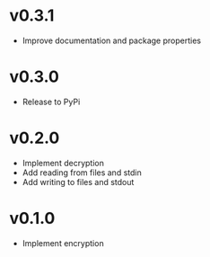 # v0.3.1

- Improve documentation and package properties

# v0.3.0

- Release to PyPi

# v0.2.0

- Implement decryption
- Add reading from files and stdin
- Add writing to files and stdout

# v0.1.0

- Implement encryption
